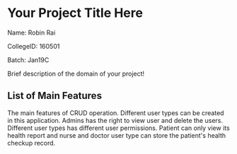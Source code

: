 # Your Project Title Here
Name: Robin Rai

CollegeID: 160501

Batch: Jan19C

Brief description of the domain of your project!

## List of Main Features
The main features of CRUD operation. Different user types can be created in this application. Admins has the right to view user and delete the users. Different user types has different user permissions. Patient can only view its health report and nurse and doctor user type can store the patient's health checkup record.



